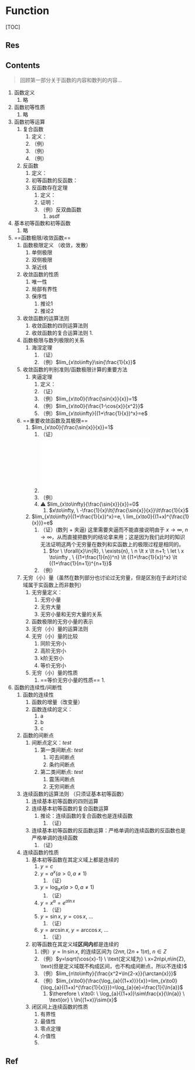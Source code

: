 # Function

[TOC]



## Res


## Contents

> 回顾第一部分关于函数的内容和数列的内容...

1. 函数定义
	1. 略
2. 函数初等性质
	1. 略
3. 函数初等运算
	1. 复合函数
		1. 定义：
		2. （例）
		2. （例）
		2. （例）
	2. 反函数
		1. 定义：
		2. 初等函数的反函数：
		3. <a style="red">反函数存在定理</a>
			1. 定义：
			2. 证明：
			3. （例）反双曲函数
				1. asdf
4. 基本初等函数和初等函数
	1. 略
5. ==函数极限/收敛函数==
	1. 函数极限定义 （收敛，发散）
		1. 单侧极限
		2. 双侧极限
		3. 渐近线
	2. <a style="red">收敛函数的性质</a>
		1. 唯一性
		2. 局部有界性
		3. 保序性
			1. 推论1
			2. 推论2
	3. 收敛函数的运算法则
		1. <a style="red">收敛函数的四则运算法则</a>
		2. <a style="red">收敛函数的复合运算法则</a>
			1. 
	4. 函数极限与数列极限的关系
		1. <a style="red">海涅定理</a>
			1. （证）
			2. （例）$lim_{x\to\infty}\sin{\frac{1}{x}}$
	5. 收敛函数的判别准则/函数极限计算的重要方法
		1. <a style="red">夹逼定理</a>
			1. 定义：
			2. （证）
			3. （例）$lim_{x\to0}{\frac{\sin{x}}{x}}=1$
			4. （例）$lim_{x\to0}{\frac{1-\cos{x}}{x^2}}$
			5. （例）$lim_{x\to\infty}{(1+\frac{1}{x})^x}=e$
	6. ==重要收敛函数及其极限==
		1. $lim_{x\to0}{\frac{\sin{x}}{x}}=1$
			1. （证）
			2. ![Triangle_Inequity.excalidraw|150](../../../../../Assets/Ilustrations/Math/Triangle_Inequity.excalidraw.md)
			3. （例）
			4. ⚠ $lim_{x\to\infty}{\frac{\sin{x}}{x}}=0$
				1. $x\to\infty, \ -\frac{1}{x}\lt{\frac{\sin{x}}{x}}\lt\frac{1}{x}$
		2. $lim_{x\to\infty}{(1+\frac{1}{x})^x}=e, \ lim_{x\to0}{(1+x)^{\frac{1}{x}}}=e$
			1. （证）(数列 + 夹逼) 这里需要夹逼而不能直接说明由于 $x\to\infty, \ n\to\infty$，从而直接把数列的结论拿来用；这是因为我们此时的知识无法证明这两个无穷量在数列和实函数上的极限过程是相同的。
				1. $for \ \forall{x}\in{R}, \ \exists{n}, \ n \lt x \lt n+1; \ let \ x \to\infty , \ {(1+\frac{1}{n})^n} \lt {(1+\frac{1}{x})^x} \lt {(1+\frac{1}{n+1})^{n+1}}$
			2. （例）
	7. 无穷（小）量（虽然在数列部分也讨论过无穷量，但是区别在于此时讨论域属于实函数上而非数列）
		1. 无穷量定义：
			1. 无穷小量
			2. 无穷大量
			3. 无穷小量和无穷大量的关系
		3. 函数极限的无穷小量的表示
		4. 无穷（小）量的运算法则
		5. 无穷（小）量的比较
			1. 同阶无穷小
			2. 高阶无穷小
			3. k阶无穷小
			4. 等价无穷小
		6. 无穷（小）量的性质
			1. ==等价无穷小量的性质==
				1. 
6. 函数的连续性/间断性
	1. 函数的连续性
		1. 函数的增量（改变量）
		2. 函数连续的定义：
			1. a
			2. b
			3. c
	2. 函数的间断点
		1. 间断点定义：$test$
			1. 第一类间断点: $test$
				1. 可去间断点
				2. 条约间断点
			2. 第二类间断点: $test$
				1. 震荡间断点
				2. 无穷间断点
	3. 连续函数的运算法则 （只须证基本初等函数）
		1. <a style="red">连续基本初等函数的四则运算</a>
		2. <a style="red">连续基本初等函数的复合函数运算</a>
			1. 推论：连续函数的复合函数也是连续函数
				1. （证）
		3. <a style="red">连续基本初等函数的反函数运算</a>：严格单调的连续函数的反函数也是严格单调的连续函数
			1. （证）
	5. 连续函数的性质
		1. <a style="red">基本初等函数在其定义域上都是连续的</a>
			1. $y=c$
			2. $y=a^x(a\gt0,a\neq1)$
				1. （证）
			3. $y=\log_{a}{x}(a\gt0,a\neq1)$
				1. （证）
			4. $y=x^{\alpha}=e^{\alpha\ln{x}}$
				1. （证）
			5. $y=\sin{x}, \ y=\cos{x}, \ ...$
				1. （证）
			6. $y=\arcsin{x}, \ y=\arccos{x}, \ ...$
				1. （证）
		2. <a style="red">初等函数在其定义域<b>区间内</b>都是连续的</a>
			1. (例）$y=\ln\sin{x}, \ \text{的连续区间为} \ (2n\pi, (2n+1)\pi), \ n\in{Z}$
			2. （例）$y=\sqrt{\cos{x}-1} \ \text{定义域为} \ x=2n\pi,n\in{Z}, \text{但是定义域既不构成区间，也不构成间断点，所以不连续}$
			3. （例）$lim_{n\to\infty}{\frac{x^2+\ln{2-x}}{\arctan{x}}}$
			4. （例）$lim_{x\to0}{\frac{\log_{a}{(1+x)}}{x}}=lim_{x\to0}{\log_{a}{(1+x)^{\frac{1}{x}}}}=\log_{a}{e}=\frac{1}{\ln{a}}$
				1. $\therefore \ x\to0: \ \log_{a}{(1+x)}\sim\frac{x}{\ln{a}} \ \text{or} \ \ln{(1+x)}\sim{x}$
		3. 闭区间上连续函数的性质
			1. <a style="red">有界性</a>
			2. <a style="red">最值性</a>
			3. <a style="red">零点定理</a>
			4. <a style="red">介值性</a>
			5. 



## Ref

